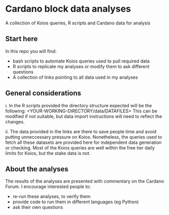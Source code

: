 # Cardano block data analyses
A collection of Koios queries, R scripts and Cardano data for analysis

## Start here
In this repo you will find: 
- bash scripts to automate Koios queries used to pull required data 
- R scripts to replicate my analyses or modify them to ask different questions
- A collection of links pointing to all data used in my analyses

## General considerations
i. In the R scripts provided the directory structure expected will be the following:
<YOUR-WORKING-DIRECTORY/data/DATAFILES>
This can be modified if not suitable, but data import instructions will need to reflect the changes.

ii. The data provided in the links are there to save people time and avoid putting unneccessary pressure 
on Koios. Nonetheless, the queries used to fetch all these datasets are provided here for independent 
data generation or checking. Most of the Koios queries are well within the free tier daily limits for Koios,
but the stake data is not.


## About the analyses
The results of the analyses are presented with commentary on the Cardano Forum.
I encourage interested people to: 
- re-run these analyses, to verify them
- provide code to run them in different languages (eg Python)
- ask their own questions 
